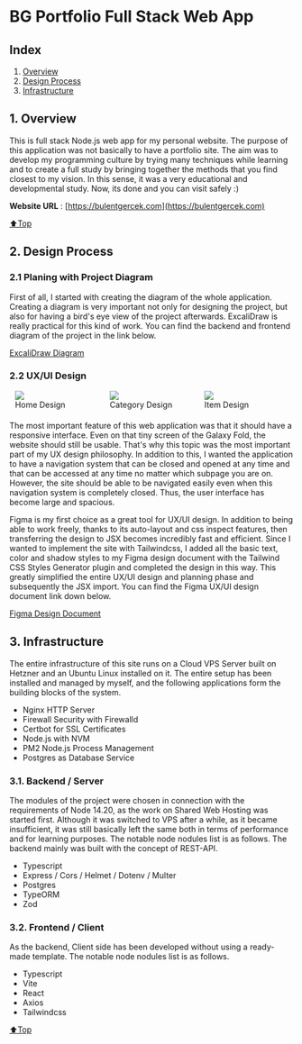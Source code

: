 # BG Portfolio Full Stack Web App<a name="0"></a>

## Index

1. [Overview](#1)
2. [Design Process](#2)
3. [Infrastructure](#3)

## 1. Overview<a name="1"></a>

This is full stack Node.js web app for my personal website. The purpose of this application was not basically to have a
portfolio site. The aim was to develop my programming culture by trying many techniques while learning and to create a
full study by bringing together the methods that you find closest to my vision. In this sense, it was a very educational
and developmental study. Now, its done and you can visit safely :)

**Website URL** : [https://bulentgercek.com](https://bulentgercek.com)

[⬆Top](#0)

## 2. Design Process<a name="2"></a>

### 2.1 Planing with Project Diagram<a name=2.1></a>

First of all, I started with creating the diagram of the whole application. Creating a diagram is very important not
only for designing the project, but also for having a bird's eye view of the project afterwards. ExcaliDraw is really
practical for this kind of work. You can find the backend and frontend diagram of the project in the link below.

[ExcaliDraw Diagram](https://excalidraw.com/#json=3YvuOeEc6Gk5Fc9wLnsey,sIX72SjLDa1vwJivWzJDaA)

### 2.2 UX/UI Design<a name="2.2"></a>

<div style="display: flex; margin-bottom: 20px">
  <figure style="width: 33%; margin: 0 2%;">
    <img src="https://bulentgercek.com/uploads/1684493437928-bg_portfolio_01.png"/>
    <figcaption>Home Design</figcaption>
  </figure>
  <figure style="width: 33%; margin: 0 2%;">
    <img src="https://bulentgercek.com/uploads/1684493533478-bg_portfolio_02.png"/> 
    <figcaption>Category Design</figcaption>
  </figure>
  <figure style="width: 33%; margin: 0 2%;">
    <img src="https://bulentgercek.com/uploads/1684493553554-bg_portfolio_03.png"/>
    <figcaption>Item Design</figcaption>
  </figure>
</div>

The most important feature of this web application was that it should have a responsive interface. Even on that tiny
screen of the Galaxy Fold, the website should still be usable. That's why this topic was the most important part of my
UX design philosophy. In addition to this, I wanted the application to have a navigation system that can be closed and
opened at any time and that can be accessed at any time no matter which subpage you are on. However, the site should be
able to be navigated easily even when this navigation system is completely closed. Thus, the user interface has become
large and spacious.

Figma is my first choice as a great tool for UX/UI design. In addition to being able to work freely, thanks to its
auto-layout and css inspect features, then transferring the design to JSX becomes incredibly fast and efficient. Since I
wanted to implement the site with Tailwindcss, I added all the basic text, color and shadow styles to my Figma design
document with the Tailwind CSS Styles Generator plugin and completed the design in this way. This greatly simplified the
entire UX/UI design and planning phase and subsequently the JSX import. You can find the Figma UX/UI design document
link down below.

[Figma Design Document](https://www.figma.com/file/wdl51nPNboUFB99sJ6M0rs/BG-Portfolio?type=design&node-id=67%3A2&t=grt8tlqdWWqyc3WQ-1)

## 3. Infrastructure<a name="3"></a>

The entire infrastructure of this site runs on a Cloud VPS Server built on Hetzner and an Ubuntu Linux installed on it.
The entire setup has been installed and managed by myself, and the following applications form the building blocks of
the system.

- Nginx HTTP Server
- Firewall Security with Firewalld
- Certbot for SSL Certificates
- Node.js with NVM
- PM2 Node.js Process Management
- Postgres as Database Service

### 3.1. Backend / Server<a name="3.1"></a>

The modules of the project were chosen in connection with the requirements of Node 14.20, as the work on Shared Web
Hosting was started first. Although it was switched to VPS after a while, as it became insufficient, it was still
basically left the same both in terms of performance and for learning purposes. The notable node nodules list is as
follows. The backend mainly was built with the concept of REST-API.

- Typescript
- Express / Cors / Helmet / Dotenv / Multer
- Postgres
- TypeORM
- Zod

### 3.2. Frontend / Client<a name="3.2"></a>

As the backend, Client side has been developed without using a ready-made template. The notable node nodules list is as
follows.

- Typescript
- Vite
- React
- Axios
- Tailwindcss

[⬆Top](#0)
